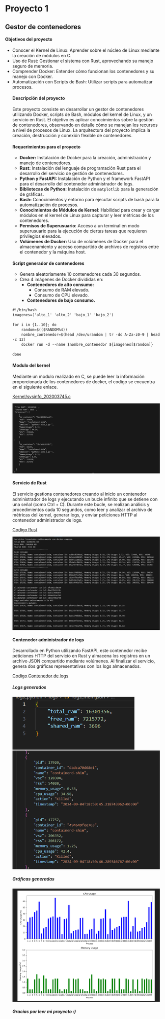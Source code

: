 <h1> Proyecto 1 </h1>
<h2> Gestor de contenedores </h2>

<h4>Objetivos del proyecto</h4>
<ul>
    <li>Conocer el Kernel de Linux: Aprender sobre el núcleo de Linux mediante la creación de módulos en C.</li>
    <li>Uso de Rust: Gestionar el sistema con Rust, aprovechando su manejo seguro de memoria.</li>
    <li>Comprender Docker: Entender cómo funcionan los contenedores y su manejo con Docker.</li>
    <li>Automatización con Scripts de Bash: Utilizar scripts para automatizar procesos.
    </li>
<h4>Descripción del proyecto</h4>
<p>Este proyecto consiste en desarrollar un gestor de contenedores utilizando Docker, scripts de Bash, módulos del kernel de Linux, y un servicio en Rust. El objetivo es aplicar conocimientos sobre la gestión de contenedores, observando en detalle cómo se manejan los recursos a nivel de procesos de Linux. La arquitectura del proyecto implica la creación, destrucción y conexión flexible de contenedores.
</p>

<h4>Requerimientos para el proyecto</h4>
<ul>
  <li><strong>Docker:</strong> Instalación de Docker para la creación, administración y manejo de contenedores.</li>
  <li><strong>Rust:</strong> Instalación del lenguaje de programación Rust para el desarrollo del servicio de gestión de contenedores.</li>
  <li><strong>Python y FastAPI:</strong> Instalación de Python y el framework FastAPI para el desarrollo del contenedor administrador de logs.</li>
  <li><strong>Bibliotecas de Python:</strong> Instalación de <code>matplotlib</code> para la generación de gráficas.</li>
  <li><strong>Bash:</strong> Conocimientos y entorno para ejecutar scripts de bash para la automatización de procesos.</li>
  <li><strong>Conocimientos de Módulos de Kernel:</strong> Habilidad para crear y cargar módulos en el kernel de Linux para capturar y leer métricas de los contenedores.</li>
  <li><strong>Permisos de Superusuario:</strong> Acceso a un terminal en modo superusuario para la ejecución de ciertas tareas que requieren privilegios elevados.</li>
  <li><strong>Volúmenes de Docker:</strong> Uso de volúmenes de Docker para el almacenamiento y acceso compartido de archivos de registros entre el contenedor y la máquina host.</li>
</ul>

<h4>Script generador de contenedores</h4>
<ul>
  <li>Genera aleatoriamente 10 contenedores cada 30 segundos.</li>
  <li>Crea 4 imágenes de Docker divididas en:
    <ul>
      <li><strong>Contenedores de alto consumo:</strong>
        <ul>
          <li>Consumo de RAM elevado.</li>
          <li>Consumo de CPU elevado.</li>
        </ul>
      </li>
      <li><strong>Contenedores de bajo consumo.</strong></li>
    </ul>
  </li>
</ul>  

  
``` 
#!/bin/bash
imagenes=('alto_1' 'alto_2' 'bajo_1' 'bajo_2')

for i in {1..10}; do
    random=$(($RANDOM%4))
    nombre_contenedor=$(head /dev/urandom | tr -dc A-Za-z0-9 | head -c 12)
    docker run -d --name $nombre_contenedor ${imagenes[$random]}
    
done 
```

<h4>Modulo del kernel</h4>
<p> Mediante un modulo realizado en C, se puede leer la información proporcionada de los contenedores de docker, el codigo se encuentra en el siguiente enlace. </p>
<p><a href="Kernel/sysinfo_202003745.c">Kernel/sysinfo_202003745.c</a></p>

<img src = "Imagenes/Kernel.png"/>

<h4>Servicio de Rust </h4>
<p>El servicio gestiona contenedores creando al inicio un contenedor administrador de logs y ejecutando un bucle infinito que se detiene con una señal (como Ctrl + C). Durante este bucle, se realizan análisis y procedimientos cada 10 segundos, como leer y analizar el archivo de métricas del kernel, generar logs, y enviar peticiones HTTP al contenedor administrador de logs.</p>
<p><a href="Servicio_Rust/src/main.rs">Codigo Rust</a></p>
<img src = "Imagenes/Servicio_Rust.png"/>

<h4>Contenedor administrador de logs</h4>
<p>Desarrollado en Python utilizando FastAPI, este contenedor recibe peticiones HTTP del servicio en Rust y almacena los registros en un archivo JSON compartido mediante volúmenes. Al finalizar el servicio, genera dos gráficas representativas con los logs almacenados.</p>
<p><a href="logs_python/main.py">Codigo Contenedor de logs</a></p>
<h5>Logs generados</h5>
<img src = "Imagenes/logs_memoria.png"/>
<img src = "Imagenes/logs_procesos.png"/>
<h5>Gráficas generadas</h5>
<img src = "Imagenes/Grafica_cpu_memoria.png"/>

<h5>Gracias por leer mi proyecto :)</h5>